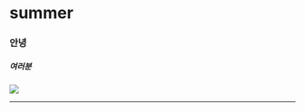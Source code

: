 # summer

### 안녕

##### 여러분

![](https://dimg.donga.com/wps/NEWS/IMAGE/2022/01/28/111500268.2.jpg)

----


